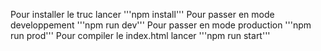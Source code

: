 Pour installer le truc lancer '''npm install'''
Pour passer en mode developpement '''npm run dev'''
Pour passer en mode production '''npm run prod'''
Pour compiler le index.html lancer '''npm run start'''